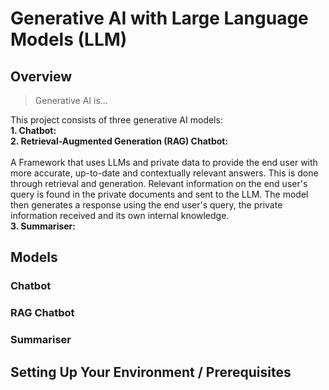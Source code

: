 # Generative AI with Large Language Models (LLM)

## Overview

> Generative AI is...

This project consists of three generative AI models:<br/>
**1. Chatbot:**</br>
**2. Retrieval-Augmented Generation (RAG) Chatbot:**<br/><br/>A Framework that uses LLMs and private data to provide the end user with more accurate, up-to-date and contextually relevant answers. This is done through retrieval and generation. Relevant information on the end user's query is found in the private documents and sent to the LLM. The model then generates a response using the end user's query, the private information received and its own internal knowledge.<br/>
**3. Summariser:**

## Models
### Chatbot

### RAG Chatbot


### Summariser

## Setting Up Your Environment / Prerequisites